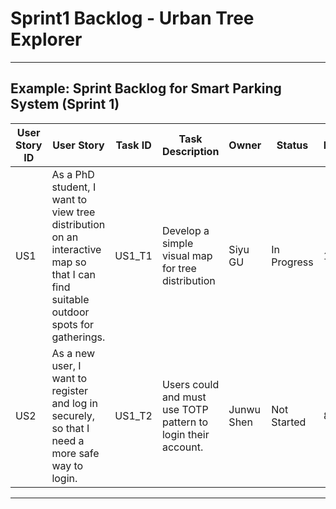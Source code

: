 # Sprint1 Backlog - Urban Tree Explorer

---

## **Example: Sprint Backlog for Smart Parking System (Sprint 1)**  

| User Story ID | User Story | Task ID | Task Description | Owner | Status | Est. Effort (SP) | Day 1 | Day 2 | Day 3 | Day 4 | Day 5 | Day 6 | Day 7 | Day 8 | Day 9 | Day 10 | Day 11 | Day 12 | Day 13 | Day 14 |
|--------------|-----------|---------|------------------|-------|--------|----------------|-------|-------|-------|-------|-------|-------|-------|-------|-------|--------|--------|--------|--------|--------|
| US1 | As a PhD student, I want to view tree distribution on an interactive map so that I can find suitable outdoor spots for gatherings. | US1_T1 | Develop a simple visual map for tree distribution | Siyu GU | In Progress | 13 |  |  |  |  |  |  |  |  |  |  |  |  |  |  |
| US2 | As a new user, I want to register and log in securely, so that I need a more safe way to login. | US1_T2 | Users could and must use TOTP pattern to login their account. | Junwu Shen | Not Started | 8 |  |  |  |  |  |  |  |  |  |  |  |  |  |  |



---
